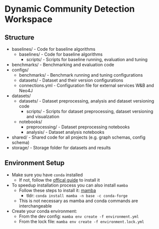 # Dynamic Community Detection Workspace

## Structure
* baselines/ - Code for baseline algorithms
  * baselines/ - Code for baseline algorithms
    * scripts/ - Scripts for baseline running, evaluation and tuning
* benchmarks/ - Benchmarking and evaluation code
* configs/
  * benchmarks/ - Benchmark running and tuning configurations
  * datasets/ - Dataset and their version configurations 
  * connections.yml - Configuration file for external services W&B and Neo4J
* datasets/
  * datasets/ - Dataset preprocessing, analysis and dataset versioning code
    * scripts/ - Scripts for dataset preprocessing, dataset versioning and visualzation
  * notebooks/
    * preprocessing/ - Dataset preprocessing notebooks
    * analysis/ - Dataset analysis notebooks
* shared/ - Shared code for all projects (e.g. graph schemas, config schema)
* storage/ - Storage folder for datasets and results


## Environment Setup
* Make sure you have `conda` installed
  * If not, follow the [offical guide](https://docs.conda.io/projects/conda/en/latest/user-guide/install/index.html) to install it
* To speedup installation process you can also install `mamba`
  * Follow these steps to install it: [mamba](https://github.com/mamba-org/mamba)
    * tldr: `conda install mamba -n base -c conda-forge`
  * This is not necessary as mamba and conda commands are interchangeable
* Create your conda environment:
  * From the dev config: `mamba env create -f environment.yml`
  * From the lock file: `mamba env create -f environment.lock.yml`

